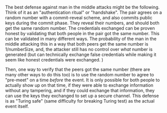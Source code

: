 The best defense against man in the middle attacks might be the following. Think of it as an "authentication ritual" or "handshake". The pair agrees on a random number with a commit-reveal scheme, and also commits public keys during the commit phase. They reveal their numbers, and should both get the same random number. The credentials exchanged can be proven honest by validating that both people in the pair got the same number. This can be validated in many different ways. The probability of the man in the middle attacking this in a way that both peers get the same number is 1/numberSize, and, the attacker still has no control over _what_ number is generated (but can technically exchange false credentials while making it seem like honest credentials were exchanged. )

Then, one way to verify that the peers got the same number (there are many other ways to do this too) is to use the random number to agree to "pre-meet" on a time _before_ the event. It is only possible for both people to actually show up on that time, if they were able to exchange information without any tampering, and if they could exchange that information, they can use the keys they exchanged to set up a secure channel. This defense is as "Turing safe" (same difficulty for breaking Turing test) as the actual event itself.
